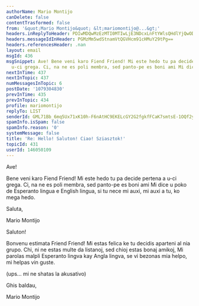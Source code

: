 ```yaml
---
authorName: Mario Montijo
canDelete: false
contentTrasformed: false
from: '&quot;Mario Montijo&quot; &lt;mariomontijo@...&gt;'
headers.inReplyToHeader: PDIwMDQwMzEzMTI0MTIwLjE3NDcxLnFtYWlsQHdlYjQwODEyLm1haWwueWFob28uY29tPg==
headers.messageIdInHeader: PGMzMm5wdStnamVtQGVHcm91cHMuY29tPg==
headers.referencesHeader: .nan
layout: email
msgId: 436
msgSnippet: Ave! Bene veni karo Fiend Friend! Mi este hedo tu pa decide pertena a
  u-ci grega. Ci, na ne es poli membra, sed panto-pe es boni ami Mi dice u poko de
nextInTime: 437
nextInTopic: 437
numMessagesInTopic: 6
postDate: '1079304830'
prevInTime: 435
prevInTopic: 434
profile: mariomontijo
replyTo: LIST
senderId: GML71Bb_6mq5Ux71xK10h-F6nAtHC9EKELcGY2G2fgkfFCaK7smtsE-1OQf2yjGQtye4Cp5E845UbuAi17qApQAF8ERfsOfDwGgT73xHWQ
spamInfo.isSpam: false
spamInfo.reason: '0'
systemMessage: false
title: 'Re: Hello! Saluton! Ciao! Sziasztok!'
topicId: 431
userId: 146050109
---
```


Ave!

Bene veni karo Fiend Friend!
Mi este hedo tu pa decide pertena a u-ci grega. Ci, na ne es poli 
membra, sed panto-pe es boni ami Mi dice u poko de Esperanto lingua e 
English lingua, si tu nece mi auxi, mi auxi a tu, ko mega hedo.

Saluta, 

Mario Montijo


Saluton!

Bonvenu estimata Friend Friend!
Mi estas felica ke tu decidis aparteni al nia grupo. Chi, ni ne estas 
multe da listanoj, sed chioj estas bonaj amikoj, Mi parolas malpli 
Esperanto lingva kay Angla lingva, se vi bezonas mia helpo, mi helpas 
vin guste.

(ups... mi ne shatas la akusativo)

Ghis baldau, 

Mario Montijo



